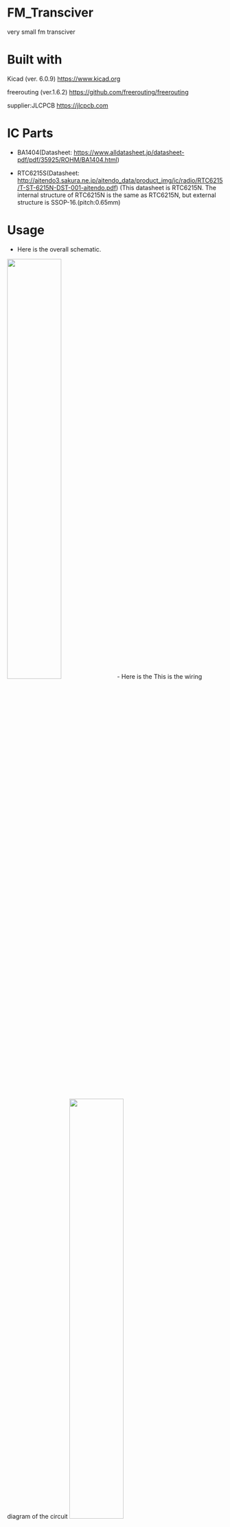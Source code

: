 # FM_Transciver
very small fm transciver

# Built with
Kicad (ver. 6.0.9)
https://www.kicad.org

freerouting (ver.1.6.2)
https://github.com/freerouting/freerouting

supplier:JLCPCB
https://jlcpcb.com


# IC Parts
- BA1404(Datasheet: https://www.alldatasheet.jp/datasheet-pdf/pdf/35925/ROHM/BA1404.html)

- RTC6215S(Datasheet: http://aitendo3.sakura.ne.jp/aitendo_data/product_img/ic/radio/RTC6215/T-ST-6215N-DST-001-aitendo.pdf)
(This datasheet is RTC6215N. The internal structure of RTC6215N is the same as RTC6215N, but external structure is SSOP-16.(pitch:0.65mm)

# Usage
- Here is the overall schematic.
<img src="https://user-images.githubusercontent.com/104880613/203668823-4399a556-b62a-40ff-b373-2a5516816d01.jpg" width="50%">
-  Here is the This is the wiring diagram of the circuit
<img src="https://user-images.githubusercontent.com/104880613/203668829-942ddf86-29a3-4e78-8d14-59e24569e00d.jpg" width="50%">
